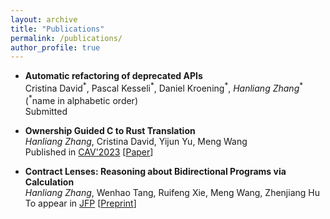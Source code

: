 ```yaml
---
layout: archive
title: "Publications"
permalink: /publications/
author_profile: true
---
```



* __Automatic refactoring of deprecated APIs__\
  Cristina David<sup>\*</sup>, Pascal Kesseli<sup>\*</sup>, Daniel Kroening<sup>\*</sup>, _Hanliang Zhang_<sup>\*</sup> (<sup>\*</sup>name in alphabetic order)\
  Submitted

* __Ownership Guided C to Rust Translation__\
  _Hanliang Zhang_, Cristina David, Yijun Yu, Meng Wang\
  Published in [CAV'2023](http://www.i-cav.org/2023/) [[Paper](http://KomaEc.github.io/files/ownership.pdf)]

* __Contract Lenses: Reasoning about Bidirectional Programs via Calculation__\
  _Hanliang Zhang_, Wenhao Tang, Ruifeng Xie, Meng Wang, Zhenjiang Hu\
  To appear in [JFP](https://www.cambridge.org/core/journals/journal-of-functional-programming) [[Preprint](http://KomaEc.github.io/files/contractlens.pdf)]

<!-- {% if author.googlescholar %}
  You can also find my articles on <u><a href="{{author.googlescholar}}">my Google Scholar profile</a>.</u>
{% endif %}

{% include base_path %}

{% for post in site.publications reversed %}
  {% include archive-single.html %}
{% endfor %} -->
